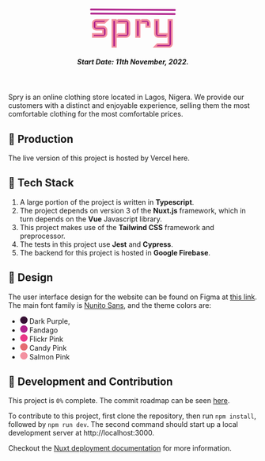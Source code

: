 <h1 align=center>
   <svg height=95 viewBox="0 0 483 264" fill="none" xmlns="http://www.w3.org/2000/svg">
   <path
      d="M98.4416 108.917L81.87 125.217H35.9583V146.95H73.9916C79.2439 146.95 83.6811 148.852 87.3033 152.655C91.1066 156.277 93.0083 160.714 93.0083 165.967V184.983C93.0083 190.236 91.1066 194.763 87.3033 198.567C83.6811 202.189 79.2439 204 73.9916 204H16.9417V187.7H73.9916V163.25H35.9583C30.7061 163.25 26.1783 161.439 22.375 157.817C18.7528 154.013 16.9417 149.486 16.9417 144.233V127.933C16.9417 122.681 18.7528 118.244 22.375 114.622C26.1783 110.818 30.7061 108.917 35.9583 108.917H98.4416ZM221.954 184.983C221.954 190.236 220.053 194.763 216.249 198.567C212.627 202.189 208.19 204 202.938 204H145.888V261.05H126.871V108.917H145.888V122.5L159.471 108.917H202.938C208.19 108.917 212.627 110.818 216.249 114.622C220.053 118.244 221.954 122.681 221.954 127.933V184.983ZM202.938 187.7V125.217H145.888V201.283L159.471 187.7H202.938ZM336.118 146.95H317.101V125.217H279.068V204H260.051V108.917H279.068V122.5L292.651 108.917H317.101C322.354 108.917 326.791 110.818 330.413 114.622C334.216 118.244 336.118 122.681 336.118 127.933V146.95ZM460.989 242.033C460.989 247.286 459.087 251.723 455.284 255.345C451.662 259.148 447.225 261.05 441.972 261.05H363.189L379.489 244.75H441.972V190.417L428.389 204H384.922C379.67 204 375.142 202.189 371.339 198.567C367.717 194.763 365.906 190.236 365.906 184.983V108.917H384.922V187.7H441.972V108.917H460.989V242.033Z"
      fill="#B0228C" />
   <path
      d="M98.4416 108.917L101.948 112.481L110.655 103.917H98.4416V108.917ZM81.87 125.217V130.217H83.9169L85.3762 128.781L81.87 125.217ZM35.9583 125.217V120.217H30.9583V125.217H35.9583ZM35.9583 146.95H30.9583V151.95H35.9583V146.95ZM87.3033 152.655L83.6826 156.103L83.7667 156.192L83.855 156.276L87.3033 152.655ZM87.3033 198.567L90.8388 202.102L90.8388 202.102L87.3033 198.567ZM16.9417 204H11.9417V209H16.9417V204ZM16.9417 187.7V182.7H11.9417V187.7H16.9417ZM73.9916 187.7V192.7H78.9916V187.7H73.9916ZM73.9916 163.25H78.9916V158.25H73.9916V163.25ZM22.375 157.817L18.7543 161.265L18.8384 161.353L18.9267 161.437L22.375 157.817ZM22.375 114.622L18.8395 111.086L18.8395 111.086L22.375 114.622ZM94.9354 105.352L78.3638 121.652L85.3762 128.781L101.948 112.481L94.9354 105.352ZM81.87 120.217H35.9583V130.217H81.87V120.217ZM30.9583 125.217V146.95H40.9583V125.217H30.9583ZM35.9583 151.95H73.9916V141.95H35.9583V151.95ZM73.9916 151.95C77.8755 151.95 81.0041 153.291 83.6826 156.103L90.924 149.207C86.358 144.413 80.6122 141.95 73.9916 141.95V151.95ZM83.855 156.276C86.6674 158.954 88.0083 162.083 88.0083 165.967H98.0083C98.0083 159.346 95.5458 153.6 90.7516 149.034L83.855 156.276ZM88.0083 165.967V184.983H98.0083V165.967H88.0083ZM88.0083 184.983C88.0083 188.874 86.6587 192.14 83.7678 195.031L90.8388 202.102C95.5545 197.386 98.0083 191.597 98.0083 184.983H88.0083ZM83.7678 195.031C81.1095 197.689 77.9553 199 73.9916 199V209C80.5324 209 86.2527 206.688 90.8388 202.102L83.7678 195.031ZM73.9916 199H16.9417V209H73.9916V199ZM21.9417 204V187.7H11.9417V204H21.9417ZM16.9417 192.7H73.9916V182.7H16.9417V192.7ZM78.9916 187.7V163.25H68.9916V187.7H78.9916ZM73.9916 158.25H35.9583V168.25H73.9916V158.25ZM35.9583 158.25C31.99 158.25 28.6969 156.933 25.8233 154.196L18.9267 161.437C23.6598 165.945 29.4222 168.25 35.9583 168.25V158.25ZM25.9957 154.368C23.2589 151.495 21.9417 148.202 21.9417 144.233H11.9417C11.9417 150.769 14.2466 156.532 18.7543 161.265L25.9957 154.368ZM21.9417 144.233V127.933H11.9417V144.233H21.9417ZM21.9417 127.933C21.9417 123.97 23.2522 120.816 25.9105 118.157L18.8395 111.086C14.2533 115.672 11.9417 121.393 11.9417 127.933H21.9417ZM25.9105 118.157C28.8015 115.266 32.0675 113.917 35.9583 113.917V103.917C29.3447 103.917 23.5552 106.37 18.8395 111.086L25.9105 118.157ZM35.9583 113.917H98.4416V103.917H35.9583V113.917ZM216.249 198.567L219.785 202.102L219.785 202.102L216.249 198.567ZM145.888 204V199H140.888V204H145.888ZM145.888 261.05V266.05H150.888V261.05H145.888ZM126.871 261.05H121.871V266.05H126.871V261.05ZM126.871 108.917V103.917H121.871V108.917H126.871ZM145.888 108.917H150.888V103.917H145.888V108.917ZM145.888 122.5H140.888V134.571L149.423 126.036L145.888 122.5ZM159.471 108.917V103.917H157.4L155.936 105.381L159.471 108.917ZM216.249 114.622L212.629 118.07L212.713 118.158L212.801 118.242L216.249 114.622ZM202.938 187.7V192.7H207.938V187.7H202.938ZM202.938 125.217H207.938V120.217H202.938V125.217ZM145.888 125.217V120.217H140.888V125.217H145.888ZM145.888 201.283H140.888V213.354L149.423 204.819L145.888 201.283ZM159.471 187.7V182.7H157.4L155.936 184.164L159.471 187.7ZM216.954 184.983C216.954 188.874 215.605 192.14 212.714 195.031L219.785 202.102C224.501 197.386 226.954 191.597 226.954 184.983H216.954ZM212.714 195.031C210.056 197.689 206.901 199 202.938 199V209C209.478 209 215.199 206.688 219.785 202.102L212.714 195.031ZM202.938 199H145.888V209H202.938V199ZM140.888 204V261.05H150.888V204H140.888ZM145.888 256.05H126.871V266.05H145.888V256.05ZM131.871 261.05V108.917H121.871V261.05H131.871ZM126.871 113.917H145.888V103.917H126.871V113.917ZM140.888 108.917V122.5H150.888V108.917H140.888ZM149.423 126.036L163.007 112.452L155.936 105.381L142.352 118.965L149.423 126.036ZM159.471 113.917H202.938V103.917H159.471V113.917ZM202.938 113.917C206.822 113.917 209.95 115.258 212.629 118.07L219.87 111.173C215.304 106.379 209.558 103.917 202.938 103.917V113.917ZM212.801 118.242C215.614 120.921 216.954 124.05 216.954 127.933H226.954C226.954 121.313 224.492 115.567 219.698 111.001L212.801 118.242ZM216.954 127.933V184.983H226.954V127.933H216.954ZM207.938 187.7V125.217H197.938V187.7H207.938ZM202.938 120.217H145.888V130.217H202.938V120.217ZM140.888 125.217V201.283H150.888V125.217H140.888ZM149.423 204.819L163.007 191.236L155.936 184.164L142.352 197.748L149.423 204.819ZM159.471 192.7H202.938V182.7H159.471V192.7ZM336.118 146.95V151.95H341.118V146.95H336.118ZM317.101 146.95H312.101V151.95H317.101V146.95ZM317.101 125.217H322.101V120.217H317.101V125.217ZM279.068 125.217V120.217H274.068V125.217H279.068ZM279.068 204V209H284.068V204H279.068ZM260.051 204H255.051V209H260.051V204ZM260.051 108.917V103.917H255.051V108.917H260.051ZM279.068 108.917H284.068V103.917H279.068V108.917ZM279.068 122.5H274.068V134.571L282.604 126.036L279.068 122.5ZM292.651 108.917V103.917H290.58L289.116 105.381L292.651 108.917ZM330.413 114.622L326.792 118.07L326.876 118.158L326.965 118.242L330.413 114.622ZM336.118 141.95H317.101V151.95H336.118V141.95ZM322.101 146.95V125.217H312.101V146.95H322.101ZM317.101 120.217H279.068V130.217H317.101V120.217ZM274.068 125.217V204H284.068V125.217H274.068ZM279.068 199H260.051V209H279.068V199ZM265.051 204V108.917H255.051V204H265.051ZM260.051 113.917H279.068V103.917H260.051V113.917ZM274.068 108.917V122.5H284.068V108.917H274.068ZM282.604 126.036L296.187 112.452L289.116 105.381L275.532 118.965L282.604 126.036ZM292.651 113.917H317.101V103.917H292.651V113.917ZM317.101 113.917C320.985 113.917 324.114 115.258 326.792 118.07L334.034 111.173C329.468 106.379 323.722 103.917 317.101 103.917V113.917ZM326.965 118.242C329.777 120.921 331.118 124.05 331.118 127.933H341.118C341.118 121.313 338.656 115.567 333.861 111.001L326.965 118.242ZM331.118 127.933V146.95H341.118V127.933H331.118ZM455.284 255.345L451.836 251.724L451.748 251.808L451.663 251.897L455.284 255.345ZM363.189 261.05L359.654 257.514L351.118 266.05H363.189V261.05ZM379.489 244.75V239.75H377.418L375.954 241.214L379.489 244.75ZM441.972 244.75V249.75H446.972V244.75H441.972ZM441.972 190.417H446.972V178.346L438.437 186.881L441.972 190.417ZM428.389 204V209H430.46L431.925 207.536L428.389 204ZM371.339 198.567L367.718 202.015L367.803 202.103L367.891 202.187L371.339 198.567ZM365.906 108.917V103.917H360.906V108.917H365.906ZM384.922 108.917H389.922V103.917H384.922V108.917ZM384.922 187.7H379.922V192.7H384.922V187.7ZM441.972 187.7V192.7H446.972V187.7H441.972ZM441.972 108.917V103.917H436.972V108.917H441.972ZM460.989 108.917H465.989V103.917H460.989V108.917ZM455.989 242.033C455.989 245.917 454.648 249.046 451.836 251.724L458.732 258.966C463.527 254.4 465.989 248.654 465.989 242.033H455.989ZM451.663 251.897C448.985 254.709 445.856 256.05 441.972 256.05V266.05C448.593 266.05 454.339 263.587 458.905 258.793L451.663 251.897ZM441.972 256.05H363.189V266.05H441.972V256.05ZM366.725 264.586L383.025 248.286L375.954 241.214L359.654 257.514L366.725 264.586ZM379.489 249.75H441.972V239.75H379.489V249.75ZM446.972 244.75V190.417H436.972V244.75H446.972ZM438.437 186.881L424.854 200.464L431.925 207.536L445.508 193.952L438.437 186.881ZM428.389 199H384.922V209H428.389V199ZM384.922 199C380.954 199 377.661 197.683 374.787 194.946L367.891 202.187C372.624 206.695 378.386 209 384.922 209V199ZM374.96 195.118C372.223 192.245 370.906 188.952 370.906 184.983H360.906C360.906 191.519 363.211 197.282 367.718 202.015L374.96 195.118ZM370.906 184.983V108.917H360.906V184.983H370.906ZM365.906 113.917H384.922V103.917H365.906V113.917ZM379.922 108.917V187.7H389.922V108.917H379.922ZM384.922 192.7H441.972V182.7H384.922V192.7ZM446.972 187.7V108.917H436.972V187.7H446.972ZM441.972 113.917H460.989V103.917H441.972V113.917ZM455.989 108.917V242.033H465.989V108.917H455.989Z"
      fill="#F391A0" />
   <path d="M5.90283 50.4744L477.843 53.1471" stroke="#B0228C" stroke-width="10" stroke-linecap="round" />
   <line x1="7.02824" y1="73.4236" x2="476.73" y2="76.0836" stroke="#B0228C" stroke-width="10" stroke-linecap="round" />
</svg>
</h1>

<h5 align=center>Start Date: 11th November, 2022.</h5><br/>

<p>
Spry is an online clothing store located in Lagos, Nigera. We provide our customers with a distinct and enjoyable experience, selling them the most comfortable clothing for the most comfortable prices.
</p>

## 🚀 Production

The live version of this project is hosted by Vercel here.

## 🤖 Tech Stack

1. A large portion of the project is written in **Typescript**.
2. The project depends on version 3 of the **Nuxt.js** framework, which in turn depends on the **Vue** Javascript library.
3. This project makes use of the **Tailwind CSS** framework and preprocessor.
4. The tests in this project use **Jest** and **Cypress**.
5. The backend for this project is hosted in **Google Firebase**.

## 🎨 Design

The user interface design for the website can be found on Figma at [this link](https://www.figma.com/file/LnagRB2PT5HP1p1MklN7xJ/Spry-Clothing-Store?node-id=0%3A1&t=AgmdniLABihsHdev-1). The main font family is [Nunito Sans](https://fonts.google.com/specimen/Nunito+Sans), and the theme colors are:

-  <svg width=15 height=15 viewBox="0 0 100 100"><circle cx=50 cy=50 r=50 fill="#361134"/></svg> Dark Purple,
-  <svg width=15 height=15 viewBox="0 0 100 100"><circle cx=50 cy=50 r=50 fill="#B0228C"/></svg> Fandago
-  <svg width=15 height=15 viewBox="0 0 100 100"><circle cx=50 cy=50 r=50 fill="#EA3788"/></svg> Flickr Pink
-  <svg width=15 height=15 viewBox="0 0 100 100"><circle cx=50 cy=50 r=50 fill="#E56B70"/></svg> Candy Pink
-  <svg width=15 height=15 viewBox="0 0 100 100"><circle cx=50 cy=50 r=50 fill="#F391A0"/></svg> Salmon Pink

## 🤍 Development and Contribution

This project is `0%` complete. The commit roadmap can be seen [here](roadmap.md).

To contribute to this project, first clone the repository, then run `npm install`, followed by `npm run dev`. The second command should start up a local development server at http://localhost:3000.

Checkout the [Nuxt deployment documentation](https://v3.nuxtjs.org/guide/deploy/presets) for more information.
